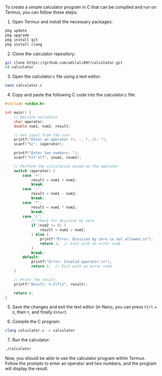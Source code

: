 To create a simple calculator program in C that can be compiled and run on Termux, you can follow these steps:

1. Open Termux and install the necessary packages:

```bash
pkg update
pkg upgrade
pkg install git
pkg install clang
```

2. Clone the calculator repository:

```bash
git clone https://github.com/adilali097/calculator.git
cd calculator
```

3. Open the calculator.c file using a text editor:

```bash
nano calculator.c
```

4. Copy and paste the following C code into the calculator.c file:

```c
#include <stdio.h>

int main() {
    // Declare variables
    char operator;
    double num1, num2, result;

    // Get input from the user
    printf("Enter an operator (+, -, *, /): ");
    scanf("%c", &operator);

    printf("Enter two numbers: ");
    scanf("%lf %lf", &num1, &num2);

    // Perform the calculation based on the operator
    switch (operator) {
        case '+':
            result = num1 + num2;
            break;
        case '-':
            result = num1 - num2;
            break;
        case '*':
            result = num1 * num2;
            break;
        case '/':
            // Check for division by zero
            if (num2 != 0) {
                result = num1 / num2;
            } else {
                printf("Error: Division by zero is not allowed.\n");
                return 1;  // Exit with an error code
            }
            break;
        default:
            printf("Error: Invalid operator.\n");
            return 1;  // Exit with an error code
    }

    // Print the result
    printf("Result: %.2lf\n", result);

    return 0;
}
```

5. Save the changes and exit the text editor (in Nano, you can press `Ctrl` + `X`, then `Y`, and finally `Enter`).

6. Compile the C program:

```bash
clang calculator.c -o calculator
```

7. Run the calculator:

```bash
./calculator
```

Now, you should be able to use the calculator program within Termux. Follow the prompts to enter an operator and two numbers, and the program will display the result.
